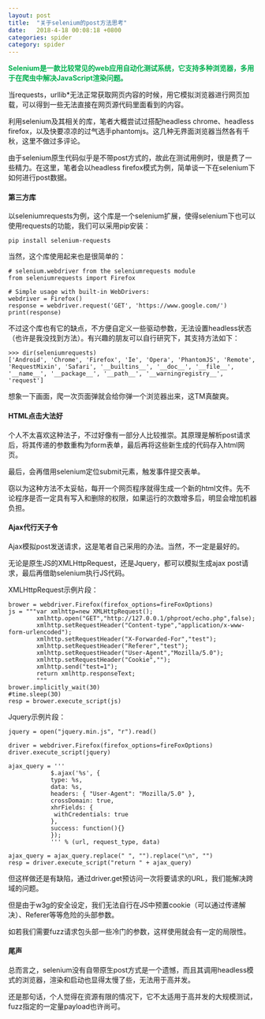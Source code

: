 ```yaml
---
layout: post
title:  "关于selenium的post方法思考"
date:   2018-4-18 00:08:18 +0800
categories: spider
category: spider
---
```

<p>
	<span style="color:#00B050;"><strong>Selenium是一款比较常见的web应用自动化测试系统，它支持多种浏览器，多用于在爬虫中解决JavaScript渲染问题。</strong></span>
	
</p>

当requests，urllib*无法正常获取网页内容的时候，用它模拟浏览器进行网页加载，可以得到一些无法直接在网页源代码里面看到的内容。

利用selenium及其相关的库，笔者大概尝试过搭配headless chrome、headless firefox，以及快要凉凉的过气选手phantomjs。这几种无界面浏览器当然各有千秋，这里不做过多评论。

由于selenium原生代码似乎是不带post方式的，故此在测试用例时，很是费了一些精力。在这里，笔者会以headless firefox模式为例，简单谈一下在selenium下如何进行post数据。

#### 第三方库

以seleniumrequests为例，这个库是一个selenium扩展，使得selenium下也可以使用requests的功能，我们可以采用pip安装：

```
pip install selenium-requests
```
当然，这个库使用起来也是很简单的：
```
# selenium.webdriver from the seleniumrequests module
from seleniumrequests import Firefox

# Simple usage with built-in WebDrivers:
webdriver = Firefox()
response = webdriver.request('GET', 'https://www.google.com/')
print(response)
```
不过这个库也有它的缺点，不方便自定义一些驱动参数，无法设置headless状态（也许是我没找到方法）。有兴趣的朋友可以自行研究下，其支持方法如下：
```
>>> dir(seleniumrequests)
['Android', 'Chrome', 'Firefox', 'Ie', 'Opera', 'PhantomJS', 'Remote', 'RequestMixin', 'Safari', '__builtins__', '__doc__', '__file__', '__name__', '__package__', '__path__', '__warningregistry__', 'request']
```

想象一下画面，爬一次页面弹就会给你弹一个浏览器出来，这TM真酸爽。

#### HTML点击大法好

个人不太喜欢这种法子，不过好像有一部分人比较推崇。其原理是解析post请求后，将其传递的参数重构为form表单，最后再将这些新生成的代码存入html网页。

最后，会再借用selenium定位submit元素，触发事件提交表单。

窃以为这种方法不太妥帖，每开一个网页程序就得生成一个新的html文件。先不论程序是否一定具有写入和删除的权限，如果运行的次数增多后，明显会增加机器负担。

#### Ajax代行天子令

Ajax模拟post发送请求，这是笔者自己采用的办法。当然，不一定是最好的。

无论是原生JS的XMLHttpRequest，还是Jquery，都可以模拟生成ajax post请求，最后再借助selenium执行JS代码。

XMLHttpRequest示例片段：

```
brower = webdriver.Firefox(firefox_options=fireFoxOptions)
js = """var xmlhttp=new XMLHttpRequest();
        xmlhttp.open("GET","http://127.0.0.1/phproot/echo.php",false);
        xmlhttp.setRequestHeader("Content-type","application/x-www-form-urlencoded");
        xmlhttp.setRequestHeader("X-Forwarded-For","test");
        xmlhttp.setRequestHeader("Referer","test");
        xmlhttp.setRequestHeader("User-Agent","Mozilla/5.0");
        xmlhttp.setRequestHeader("Cookie","");
        xmlhttp.send("test=1");
        return xmlhttp.responseText;
	    """ 
brower.implicitly_wait(30)
#time.sleep(30)
resp = brower.execute_script(js)
```
Jquery示例片段：

```
jquery = open("jquery.min.js", "r").read()

driver = webdriver.Firefox(firefox_options=fireFoxOptions)
driver.execute_script(jquery)

ajax_query = '''
            $.ajax('%s', {
            type: %s,
            data: %s, 
            headers: { "User-Agent": "Mozilla/5.0" },
            crossDomain: true,
            xhrFields: {
             withCredentials: true
            },
            success: function(){}
            });
            ''' % (url, request_type, data)

ajax_query = ajax_query.replace(" ", "").replace("\n", "")
resp = driver.execute_script("return " + ajax_query)
```
但这样做还是有缺陷，通过driver.get预访问一次将要请求的URL，我们能解决跨域的问题。

但是由于w3g的安全设定，我们无法自行在JS中预置cookie（可以通过传递解决）、Referer等等危险的头部参数。

如若我们需要fuzz请求包头部一些冷门的参数，这样使用就会有一定的局限性。


#### 尾声

总而言之，selenium没有自带原生post方式是一个遗憾，而且其调用headless模式的浏览器，渲染和启动也显得太慢了些，无法用于高并发。

还是那句话，个人觉得在资源有限的情况下，它不太适用于高并发的大规模测试，fuzz指定的一定量payload也许尚可。